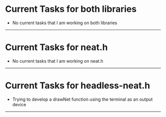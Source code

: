 # Current Tasks for both libraries

* No current tasks that I am working on both libraries

--------------------------------------------------------

# Current Tasks for neat.h

* No current tasks that I am working on neat.h

--------------------------------------------------------

# Current Tasks for headless-neat.h

* Trying to develop a drawNet function using the terminal as an output device

--------------------------------------------------------

